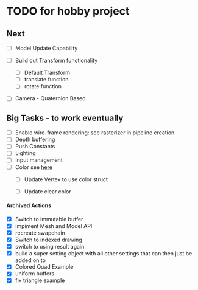 # TODO for hobby project

## Next
- [ ] Model Update Capability
- [ ] Build out Transform functionality
    - [ ] Default Transform
    - [ ] translate function
    - [ ] rotate function
- [ ] Camera - Quaternion Based


## Big Tasks - to work eventually
- [ ] Enable wire-frame rendering: see rasterizer in pipeline creation
- [ ] Depth buffering
- [ ] Push Constants
- [ ] Lighting
- [ ] Input management
- [ ] Color see [here][L1]
    - [ ] Update Vertex to use color struct
    - [ ] Update clear color


#### Archived Actions
- [x] Switch to immutable buffer
- [X] impiment Mesh and Model API
- [x] recreate swapchain
- [x] Switch to indexed drawing
- [x] switch to using result again
- [x] build a super setting object with all other settings that can then just be added on to 
- [x] Colored Quad Example
- [x] uniform buffers
- [x] fix triangle example

[L1]: https://github.com/amethyst/amethyst/blob/master/amethyst_renderer/src/color.rs